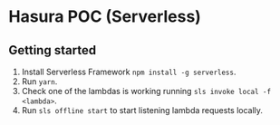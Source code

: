 # Hasura POC (Serverless)

## Getting started
1. Install Serverless Framework `npm install -g serverless`.
1. Run `yarn`.
1. Check one of the lambdas is working running `sls invoke local -f <lambda>`.
1. Run `sls offline start` to start listening lambda requests locally.